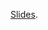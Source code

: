 [Slides](https://go-talks.appspot.com/github.com/eliasnaur/gophercon-2019-talk/gophercon-2019.slide).
